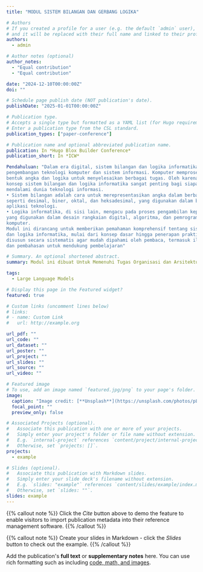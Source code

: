 ```yaml
---
title: "MODUL SISTEM BILANGAN DAN GERBANG LOGIKA"

# Authors
# If you created a profile for a user (e.g. the default `admin` user), write the username (folder name) here
# and it will be replaced with their full name and linked to their profile.
authors:
  - admin

# Author notes (optional)
author_notes:
  - "Equal contribution"
  - "Equal contribution"

date: "2024-12-10T00:00:00Z"
doi: ""

# Schedule page publish date (NOT publication's date).
publishDate: "2025-01-01T00:00:00Z"

# Publication type.
# Accepts a single type but formatted as a YAML list (for Hugo requirements).
# Enter a publication type from the CSL standard.
publication_types: ["paper-conference"]

# Publication name and optional abbreviated publication name.
publication: In *Hugo Blox Builder Conference*
publication_short: In *ICW*

Pendahuluan: "Dalam era digital, sistem bilangan dan logika informatika menjadi landasan utama dalam
pengembangan teknologi komputer dan sistem informasi. Komputer memproses data dalam
bentuk angka dan logika untuk menyelesaikan berbagai tugas. Oleh karena itu, memahami
konsep sistem bilangan dan logika informatika sangat penting bagi siapa saja yang ingin
mendalami dunia teknologi informasi.
• Sistem bilangan adalah cara untuk merepresentasikan angka dalam berbagai basis,
seperti desimal, biner, oktal, dan heksadesimal, yang digunakan dalam berbagai
aplikasi teknologi.
• Logika informatika, di sisi lain, mengacu pada proses pengambilan keputusan logis
yang digunakan dalam desain rangkaian digital, algoritma, dan pemrograman
komputer.
Modul ini dirancang untuk memberikan pemahaman komprehensif tentang sistem bilangan
dan logika informatika, mulai dari konsep dasar hingga penerapan praktisnya. Setiap bab
disusun secara sistematis agar mudah dipahami oleh pembaca, termasuk ilustrasi, contoh soal,
dan pembahasan untuk mendukung pembelajaran"

# Summary. An optional shortened abstract.
summary: Modul ini dibuat Untuk Memenuhi Tugas Organisasi dan Arsitektur Komputer

tags:
  - Large Language Models

# Display this page in the Featured widget?
featured: true

# Custom links (uncomment lines below)
# links:
# - name: Custom Link
#   url: http://example.org

url_pdf: ""
url_code: ""
url_dataset: ""
url_poster: ""
url_project: ""
url_slides: ""
url_source: ""
url_video: ""

# Featured image
# To use, add an image named `featured.jpg/png` to your page's folder.
image:
  caption: "Image credit: [**Unsplash**](https://unsplash.com/photos/pLCdAaMFLTE)"
  focal_point: ""
  preview_only: false

# Associated Projects (optional).
#   Associate this publication with one or more of your projects.
#   Simply enter your project's folder or file name without extension.
#   E.g. `internal-project` references `content/project/internal-project/index.md`.
#   Otherwise, set `projects: []`.
projects:
  - example

# Slides (optional).
#   Associate this publication with Markdown slides.
#   Simply enter your slide deck's filename without extension.
#   E.g. `slides: "example"` references `content/slides/example/index.md`.
#   Otherwise, set `slides: ""`.
slides: example
---
```


{{% callout note %}}
Click the _Cite_ button above to demo the feature to enable visitors to import publication metadata into their reference management software.
{{% /callout %}}

{{% callout note %}}
Create your slides in Markdown - click the _Slides_ button to check out the example.
{{% /callout %}}

Add the publication's **full text** or **supplementary notes** here. You can use rich formatting such as including [code, math, and images](https://docs.hugoblox.com/content/writing-markdown-latex/).
